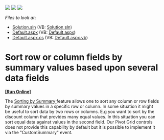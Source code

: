 <!-- default badges list -->
![](https://img.shields.io/endpoint?url=https://codecentral.devexpress.com/api/v1/VersionRange/128579741/11.1.7%2B)
[![](https://img.shields.io/badge/Open_in_DevExpress_Support_Center-FF7200?style=flat-square&logo=DevExpress&logoColor=white)](https://supportcenter.devexpress.com/ticket/details/E3455)
[![](https://img.shields.io/badge/📖_How_to_use_DevExpress_Examples-e9f6fc?style=flat-square)](https://docs.devexpress.com/GeneralInformation/403183)
<!-- default badges end -->
<!-- default file list -->
*Files to look at*:

* [Solution.sln](./CS/Solution.sln) (VB: [Solution.sln](./VB/Solution.sln))
* [Default.aspx](./CS/WebSite/Default.aspx) (VB: [Default.aspx](./VB/WebSite/Default.aspx))
* [Default.aspx.cs](./CS/WebSite/Default.aspx.cs) (VB: [Default.aspx.vb](./VB/WebSite/Default.aspx.vb))
<!-- default file list end -->
# Sort row or column fields by summary values based upon several data fields
<!-- run online -->
**[[Run Online]](https://codecentral.devexpress.com/e3455/)**
<!-- run online end -->


<p>The <a href="http://documentation.devexpress.com/#AspNet/CustomDocument8456"><u>Sorting by Summary </u></a>feature allows one to sort any column or row fields by summary values in a specific row or column. In some situation it might be useful to sort data by two rows or columns. E.g you want to sort by the discount column that provides many equal values. In this situation you can sort equal data against values in the second field. Our Pivot Grid controls does not provide this capability by default but it is possible to implement it via the "CustomSummary" event.</p>

<br/>


